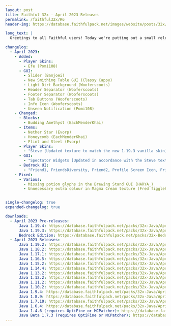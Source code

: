 ```yaml
---
layout: post
title: Faithful 32x – April 2023 Releases
permalink: /faithful32x/R6
header-img: https://database.faithfulpack.net/images/website/posts/32x/R6.jpg

long_text: |
  Greetings to all Faithful users! Today we're putting out a small release to update the pack to 1.19.4 and to publish the latest textures from our GitHub repository. Thanks for sticking with us, we've got more in store for the 1.20 release.

changelog:
  - April 2023:
    - Added:
      - Player Skins:
        - Efe (Pomi108)
      - GUI:
        - Slider (Banjoei)
        - New Smithing Table GUI (Classy Cappy)
        - Light Dirt Background (Wooferscoots)
        - Header Separator (Wooferscoots)
        - Footer Separator (Wooferscoots)
        - Tab Buttons (Wooferscoots)
        - Info Icon (Wooferscoots)
        - Unseen Notification (Pomi108)
    - Changed:
      - Blocks:
        - Budding Amethyst (EachMenderKhai)
      - Items:
        - Nether Star (Evorp)
        - Honeycomb (EachMenderKhai)
        - Flint and Steel (Evorp)
      - Player Skins:
        - "Steve [Updated texture to match the new 1.19.3 vanilla skin] (miniluv73, Banjoei)"
      - GUI:
        - "Spectator Widgets [Updated in accordance with the Steve texture] (Evorp)"
      - Bedrock UI:
        - "Friend1, FriendsDiversity, Friend2, Profile Screen Icon, Friend1 Black Outline, Dressing Room Customisation, Coloured Multiplayer Glyph, Steve Icon and Friends Icon [Updated in accorance with the new skins] (Banjoei)"
    - Fixed:
      - Various:
        - Missing potion glyphs in the Brewing Stand GUI (HARYA_)
        - Unnecessary extra colour in Magma Cream texture (Fred figglehorn)


single-changelog: true
expanded-changelog: true

downloads:
  - April 2023 Pre-releases:
      Java 1.19.4: https://database.faithfulpack.net/packs/32x-Java/April%202023/Faithful%2032x%20-%201.19.4.zip
      Java 1.19.3: https://database.faithfulpack.net/packs/32x-Java/April%202023/Faithful%2032x%20-%201.19.3.zip
      Bedrock Edition: https://database.faithfulpack.net/packs/32x-Bedrock/April%202023/Faithful%2032x%20-%201.19.mcpack
  - April 2023 Releases:
      Java 1.19.2: https://database.faithfulpack.net/packs/32x-Java/April%202023/Faithful%2032x%20-%201.19.2.zip
      Java 1.18.2: https://database.faithfulpack.net/packs/32x-Java/April%202023/Faithful%2032x%20-%201.18.2.zip
      Java 1.17.1: https://database.faithfulpack.net/packs/32x-Java/April%202023/Faithful%2032x%20-%201.17.1.zip
      Java 1.16.5: https://database.faithfulpack.net/packs/32x-Java/April%202023/Faithful%2032x%20-%201.16.5.zip
      Java 1.15.2: https://database.faithfulpack.net/packs/32x-Java/April%202023/Faithful%2032x%20-%201.15.2.zip
      Java 1.14.4: https://database.faithfulpack.net/packs/32x-Java/April%202023/Faithful%2032x%20-%201.14.4.zip
      Java 1.13.2: https://database.faithfulpack.net/packs/32x-Java/April%202023/Faithful%2032x%20-%201.13.2.zip
      Java 1.12.2: https://database.faithfulpack.net/packs/32x-Java/April%202023/Faithful%2032x%20-%201.12.2.zip
      Java 1.11.2: https://database.faithfulpack.net/packs/32x-Java/April%202023/Faithful%2032x%20-%201.11.2.zip
      Java 1.10.2: https://database.faithfulpack.net/packs/32x-Java/April%202023/Faithful%2032x%20-%201.10.2.zip
      Java 1.9.4: https://database.faithfulpack.net/packs/32x-Java/April%202023/Faithful%2032x%20-%201.9.4.zip
      Java 1.8.9: https://database.faithfulpack.net/packs/32x-Java/April%202023/Faithful%2032x%20-%201.8.9.zip
      Java 1.7.10: https://database.faithfulpack.net/packs/32x-Java/April%202023/Faithful%2032x%20-%201.7.10.zip
      Java 1.6.4: https://database.faithfulpack.net/packs/32x-Java/April%202023/Faithful%2032x%20-%201.6.4.zip
      Java 1.4.6 (requires OptiFine or MCPatcher): https://database.faithfulpack.net/packs/32x-Java/April%202023/Faithful%2032x%20-%201.4.6.zip
      Java Beta 1.7.3 (requires OptiFine or MCPatcher): https://database.faithfulpack.net/packs/32x-Java/April%202023/Faithful%2032x%20-%20b1.7.3.zip
---
```


